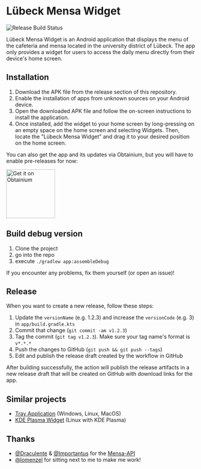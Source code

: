 # Lübeck Mensa Widget

![Release Build Status](https://github.com/hoppjan/luebeck-mensa-widget/actions/workflows/build.yaml/badge.svg)

Lübeck Mensa Widget is an Android application that displays the menu of the cafeteria and mensa located in the university district of Lübeck. The app only provides a widget for users to access the daily menu directly from their device's home screen.

## Installation

1. Download the APK file from the release section of this repository.
1. Enable the installation of apps from unknown sources on your Android device.
1. Open the downloaded APK file and follow the on-screen instructions to install the application.
1. Once installed, add the widget to your home screen by long-pressing on an empty space on the home screen and selecting Widgets. Then, locate the "Lübeck Mensa Widget" and drag it to your desired position on the home screen.

You can also get the app and its updates via Obtainium, but you will have to enable pre-releases for now:

<a href="https://obtainium.imranr.dev">
    <img
        alt="Get it on Obtainium"
        src="https://raw.githubusercontent.com/ImranR98/Obtainium/main/assets/graphics/badge_obtainium.png"
        width=130 />
</a>

## Build debug version

1. Clone the project
2. go into the repo
3. execute `./gradlew app:assembleDebug`

If you encounter any problems, fix them yourself (or open an issue)!

## Release

When you want to create a new release, follow these steps:

1. Update the `versionName` (e.g. 1.2.3) and increase the `versionCode` (e.g. 3) in `app/build.gradle.kts` 
1. Commit that change (`git commit -am v1.2.3`)
1. Tag the commit (`git tag v1.2.3`). Make sure your tag name's format is `v*.*.*`
1. Push the changes to GitHub (`git push && git push --tags`)
1. Edit and publish the release draft created by the workflow in GitHub

After building successfully, the action will publish the release artifacts in a new release draft that will be created on GitHub with download links for the app. 

## Similar projects
- [Tray Application](https://github.com/Importantus/speiseplan-tray/) (Windows, Linux, MacOS)
- [KDE Plasma Widget](https://github.com/lomenzel/mensa) (Linux with KDE Plasma)

## Thanks

- [@Draculente](https://github.com/Draculente) & [@Importantus](https://github.com/Importantus) for the [Mensa-API](https://github.com/Draculente/mensa-api)
- [@lomenzel](https://github.com/lomenzel) for sitting next to me to make me work!
